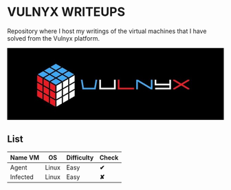 # VULNYX WRITEUPS

Repository where I host my writings of the virtual machines that I have solved from the Vulnyx platform.

![VULNYX](./img/sddefault.jpg)

## **List**

| **Name VM** | **OS** | **Difficulty** | **Check** |
|-------------|--------|----------------|-----------|
| Agent       | Linux  | Easy           | **✔**    |
| Infected    | Linux  | Easy           | **✘**    |

